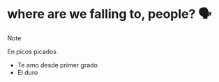 # where are we falling to, people? 🗣️

> [!NOTE]
> En picos picados

- Te amo desde primer grado
- El duro
